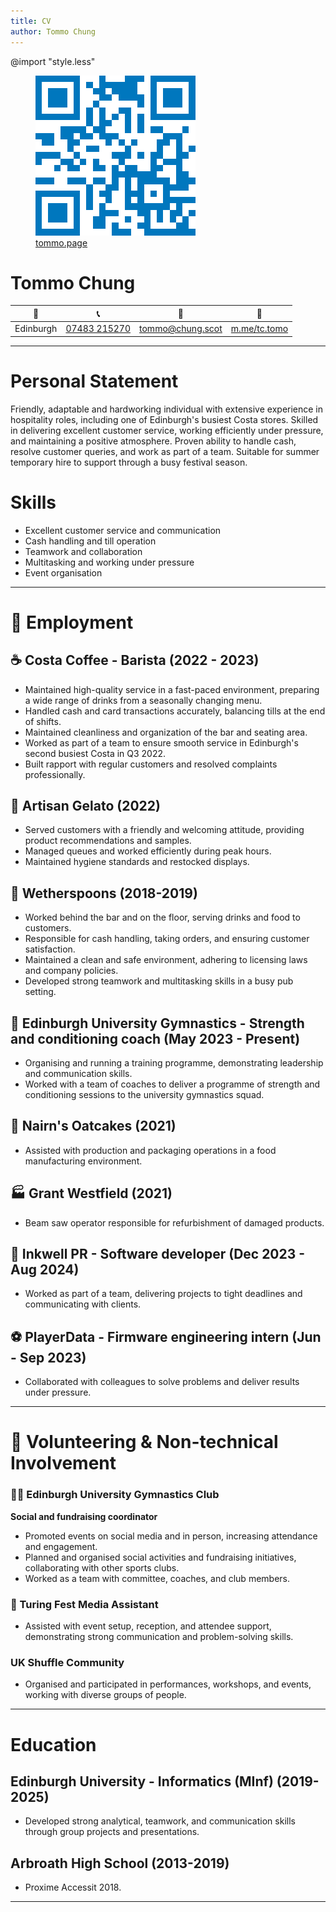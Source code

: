 ```yaml
---
title: CV
author: Tommo Chung
---
```


<link rel="stylesheet" href="style.less">
<link rel="preconnect" href="https://fonts.googleapis.com">
<link rel="preconnect" href="https://fonts.gstatic.com" crossorigin>
<link href="https://fonts.googleapis.com/css2?family=Cal+Sans&family=Lato:ital,wght@0,100;0,300;0,400;0,700;0,900;1,100;1,300;1,400;1,700;1,900&display=swap" rel="stylesheet">

@import "style.less"

<div id="header">
<figure>
  <img src="./assets/qr_blue.png" alt="Thomas Chung"/>
  <figcaption><a href="https://tommo.page">tommo.page</a></figcaption>
</figure>
<div id="header-text">
<h1>Tommo Chung</h1>

<!-- change to custom icons -->
| 📍  | 📞 | 📧 | 💬 |
|---|---|---|---|
|Edinburgh| [07483 215270](tel:+447483215270) | [tommo@chung.scot](mailto:tommo@chung.scot)| [m.me/tc.tomo](https://m.me/tc.tomo) |
</div>
</div>

---

# Personal Statement

Friendly, adaptable and hardworking individual with extensive experience in hospitality roles, including one of Edinburgh's busiest Costa stores. Skilled in delivering excellent customer service, working efficiently under pressure, and maintaining a positive atmosphere. Proven ability to handle cash, resolve customer queries, and work as part of a team. Suitable for summer temporary hire to support through a busy festival season.


# Skills

- Excellent customer service and communication
- Cash handling and till operation
- Teamwork and collaboration
- Multitasking and working under pressure
- Event organisation


---

# 💼 Employment

## ☕ Costa Coffee - Barista (2022 - 2023)
- Maintained high-quality service in a fast-paced environment, preparing a wide range of drinks from a seasonally changing menu.
- Handled cash and card transactions accurately, balancing tills at the end of shifts.
- Maintained cleanliness and organization of the bar and seating area.
- Worked as part of a team to ensure smooth service in Edinburgh's second busiest Costa in Q3 2022.
- Built rapport with regular customers and resolved complaints professionally.

## 🍦 Artisan Gelato (2022)
- Served customers with a friendly and welcoming attitude, providing product recommendations and samples.
- Managed queues and worked efficiently during peak hours.
- Maintained hygiene standards and restocked displays.

## 🍴 Wetherspoons (2018-2019)
- Worked behind the bar and on the floor, serving drinks and food to customers.
- Responsible for cash handling, taking orders, and ensuring customer satisfaction.
- Maintained a clean and safe environment, adhering to licensing laws and company policies.
- Developed strong teamwork and multitasking skills in a busy pub setting.

## 💪 Edinburgh University Gymnastics - Strength and conditioning coach (May 2023 - Present)
- Organising and running a training programme, demonstrating leadership and communication skills.
- Worked with a team of coaches to deliver a programme of strength and conditioning sessions to the university gymnastics squad.

## 🍪 Nairn's Oatcakes (2021)
- Assisted with production and packaging operations in a food manufacturing environment.

## 🏭 Grant Westfield (2021)
- Beam saw operator responsible for refurbishment of damaged products.

## 📝 Inkwell PR - Software developer (Dec 2023 - Aug 2024)
- Worked as part of a team, delivering projects to tight deadlines and communicating with clients.

## ⚽ PlayerData - Firmware engineering intern (Jun - Sep 2023)
- Collaborated with colleagues to solve problems and deliver results under pressure.

---

# 🤝 Volunteering & Non-technical Involvement

### 🤸‍♂️ Edinburgh University Gymnastics Club

**Social and fundraising coordinator**
- Promoted events on social media and in person, increasing attendance and engagement.
- Planned and organised social activities and fundraising initiatives, collaborating with other sports clubs.
- Worked as a team with committee, coaches, and club members.

### 📰 Turing Fest Media Assistant
- Assisted with event setup, reception, and attendee support, demonstrating strong communication and problem-solving skills.

### UK Shuffle Community 
- Organised and participated in performances, workshops, and events, working with diverse groups of people.

---

# Education

## Edinburgh University - Informatics (MInf) (2019-2025)
- Developed strong analytical, teamwork, and communication skills through group projects and presentations.

## Arbroath High School (2013-2019) 
- Proxime Accessit 2018.

---
